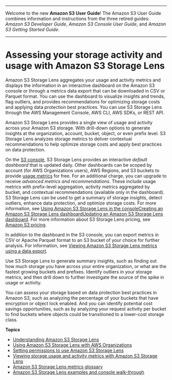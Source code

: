 --------

Welcome to the new **Amazon S3 User Guide**\! The Amazon S3 User Guide combines information and instructions from the three retired guides: *Amazon S3 Developer Guide*, *Amazon S3 Console User Guide*, and *Amazon S3 Getting Started Guide*\.

--------

# Assessing your storage activity and usage with Amazon S3 Storage Lens<a name="storage_lens"></a>

Amazon S3 Storage Lens aggregates your usage and activity metrics and displays the information in an interactive dashboard on the Amazon S3 console or through a metrics data export that can be downloaded in CSV or Parquet format\. You can use the dashboard to visualize insights and trends, flag outliers, and provides recommendations for optimizing storage costs and applying data protection best practices\. You can use S3 Storage Lens through the AWS Management Console, AWS CLI, AWS SDKs, or REST API\.

Amazon S3 Storage Lens provides a single view of usage and activity across your Amazon S3 storage\. With drill\-down options to generate insights at the organization, account, bucket, object, or even prefix level\. S3 Storage Lens analyzes storage metrics to deliver contextual recommendations to help optimize storage costs and apply best practices on data protection\. 

On the [S3 console](https://console.aws.amazon.com/s3), S3 Storage Lens provides an interactive *default dashboard* that is updated daily\. Other dashboards can be scoped by account \(for AWS Organizations users\), AWS Regions, and S3 buckets to provide [usage metrics](https://docs.aws.amazon.com/AmazonS3/latest/userguide/storage_lens_basics_metrics_recommendations.html#storage_lens_basics_metrics_types) for free\. For an additional charge, you can upgrade to receive *advanced metrics and recommendations*\. These include usage metrics with prefix\-level aggregation, activity metrics aggregated by bucket, and contextual recommendations \(available only in the dashboard\)\. S3 Storage Lens can be used to get a summary of storage insights, detect outliers, enhance data protection, and optimize storage costs\. For more information, see [Using Amazon S3 Storage Lens in the consoleCreating an Amazon S3 Storage Lens dashboardUpdating an Amazon S3 Storage Lens dashboard](storage_lens_console.md)\. For more information about S3 Storage Lens pricing, see [Amazon S3 pricing](http://aws.amazon.com/s3/pricing)\.

In addition to the dashboard in the S3 console, you can export metrics in CSV or Apache Parquet format to an S3 bucket of your choice for further analysis\. For information, see [Viewing Amazon S3 Storage Lens metrics using a data export](storage_lens_view_metrics_export.md)\.

Use S3 Storage Lens to generate summary insights, such as finding out how much storage you have across your entire organization, or what are the fastest growing buckets and prefixes\. Identify outliers in your storage metrics, and then drill down to further investigate the source of the spike in usage or activity\. 

You can assess your storage based on data protection best practices in Amazon S3, such as analyzing the percentage of your buckets that have encryption or object lock enabled\. And you can identify potential cost savings opportunities, such as by analyzing your request activity per bucket to find buckets where objects could be transitioned to a lower\-cost storage class\. 

**Topics**
+ [Understanding Amazon S3 Storage Lens](storage_lens_basics_metrics_recommendations.md)
+ [Using Amazon S3 Storage Lens with AWS Organizations](storage_lens_with_organizations.md)
+ [Setting permissions to use Amazon S3 Storage Lens](storage_lens_iam_permissions.md)
+ [Viewing storage usage and activity metrics with Amazon S3 Storage Lens](storage_lens_view_metrics.md)
+ [Amazon S3 Storage Lens metrics glossary](storage_lens_metrics_glossary.md)
+ [Amazon S3 Storage Lens examples and console walk\-through](S3LensExamples.md)